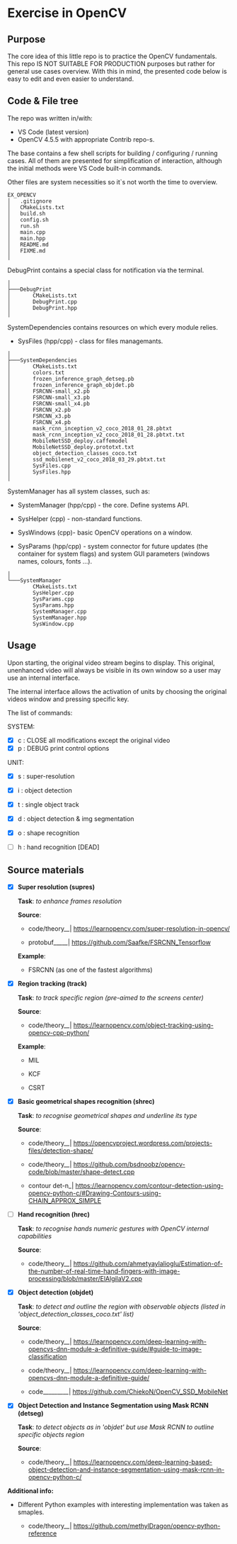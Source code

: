 # Exercise in OpenCV

## Purpose

The core idea of this little repo is to practice the OpenCV fundamentals. 
This repo IS NOT SUITABLE FOR PRODUCTION purposes but rather for general use cases overview. 
With this in mind, the presented code below is easy to edit and even easier to understand.

## Code & File tree

The repo was written in/with:
- VS Code (latest version)
- OpenCV 4.5.5 with appropriate Contrib repo-s.

The base contains a few shell scripts for building / configuring / running cases. All of them are presented for simplification of interaction, although the initial methods were VS Code built-in commands.

Other files are system necessities so it`s not worth the time to overview.
```
EX_OPENCV
│   .gitignore
│   CMakeLists.txt
│   build.sh
│   config.sh
│   run.sh
│   main.cpp
│   main.hpp
│   README.md
│   FIXME.md
│
```
DebugPrint contains a special class for notification via the terminal. 
```
│
├───DebugPrint
│       CMakeLists.txt
│       DebugPrint.cpp
│       DebugPrint.hpp
│
```
SystemDependencies contains resources on which every module relies.

- SysFiles (hpp/cpp) - class for files managemants.
```
│
├───SystemDependencies
│       CMakeLists.txt
│       colors.txt
│       frozen_inference_graph_detseg.pb
│       frozen_inference_graph_objdet.pb
│       FSRCNN-small_x2.pb
│       FSRCNN-small_x3.pb
│       FSRCNN-small_x4.pb
│       FSRCNN_x2.pb
│       FSRCNN_x3.pb
│       FSRCNN_x4.pb
│       mask_rcnn_inception_v2_coco_2018_01_28.pbtxt
│       mask_rcnn_inception_v2_coco_2018_01_28.pbtxt.txt
│       MobileNetSSD_deploy.caffemodel
│       MobileNetSSD_deploy.prototxt.txt
│       object_detection_classes_coco.txt
│       ssd_mobilenet_v2_coco_2018_03_29.pbtxt.txt
│       SysFiles.cpp
│       SysFiles.hpp
│
```
SystemManager has all system classes, such as:

- SystemManager (hpp/cpp) - the core. Define systems API.

- SysHelper (cpp) - non-standard functions.

- SysWindows (cpp)- basic OpenCV operations on a window.

- SysParams (hpp/cpp) - system connector for future updates (the container for system flags) and system GUI parameters (windows names, colours, fonts ...).
```
│
└───SystemManager
        CMakeLists.txt
        SysHelper.cpp
        SysParams.cpp
        SysParams.hpp
        SystemManager.cpp
        SystemManager.hpp
        SysWindow.cpp
```

## Usage

Upon starting, the original video stream begins to display. This original, unenhanced video will always be visible in its own window so a user may use an internal interface.

The internal interface allows the activation of units by choosing the original videos window and pressing specific key.

The list of commands:

 SYSTEM:
- [x] c  : CLOSE all modifications except the original video 
- [x] p  : DEBUG print control options
  
UNIT:
- [x] s  : super-resolution 
- [x] i  : object detection
- [x] t  : single object track
- [x] d  : object detection & img segmentation
- [x] o  : shape recognition 
- [ ] h  : hand recognition   [DEAD]



## Source materials
- [x] __Super resolution (supres)__

    __Task__: _to enhance frames resolution_

    __Source__:
    
    - code/theory__| https://learnopencv.com/super-resolution-in-opencv/
                    
    - protobuf_____| https://github.com/Saafke/FSRCNN_Tensorflow
    
    __Example__:
    
    - FSRCNN (as one of the fastest algorithms)

- [x] __Region tracking (track)__ 

    __Task__: _to track specific region (pre-aimed to the screens center)_
    
    __Source__:
    
    - code/theory__| https://learnopencv.com/object-tracking-using-opencv-cpp-python/
    
    __Example__:
    
    - MIL
    
    - KCF
    
    - CSRT

- [x] __Basic geometrical shapes recognition (shrec)__ 

    __Task__: _to recognise geometrical shapes and underline its type_
    
    __Source__:
    
    - code/theory__| https://opencvproject.wordpress.com/projects-files/detection-shape/
    
    - code/theory__| https://github.com/bsdnoobz/opencv-code/blob/master/shape-detect.cpp
    
    - contour det-n_| https://learnopencv.com/contour-detection-using-opencv-python-c/#Drawing-Contours-using-CHAIN_APPROX_SIMPLE

- [ ] __Hand recognition (hrec)__

    __Task__: _to recognise hands numeric gestures with OpenCV internal capabilities_
    
    __Source__:
    
    - code/theory__| https://github.com/ahmetyaylalioglu/Estimation-of-the-number-of-real-time-hand-fingers-with-image-processing/blob/master/ElAlgilaV2.cpp
    
- [X] __Object detection (objdet)__

    __Task__: _to detect and outline the region with observable objects (listed in 'object_detection_classes_coco.txt' list)_

    __Source__:

    - code/theory__| https://learnopencv.com/deep-learning-with-opencvs-dnn-module-a-definitive-guide/#guide-to-image-classification

    - code/theory__| https://learnopencv.com/deep-learning-with-opencvs-dnn-module-a-definitive-guide/

    - code_________| https://github.com/ChiekoN/OpenCV_SSD_MobileNet

- [X] __Object Detection and Instance Segmentation using Mask RCNN  (detseg)__

    __Task__: _to detect objects as in 'objdet' but use Mask RCNN to outline specific objects region_

    __Source__:

    - code/theory__| https://learnopencv.com/deep-learning-based-object-detection-and-instance-segmentation-using-mask-rcnn-in-opencv-python-c/


__Additional info:__

- Different Python examples with interesting implementation was taken as smaples.

    - code/theory__| https://github.com/methylDragon/opencv-python-reference
